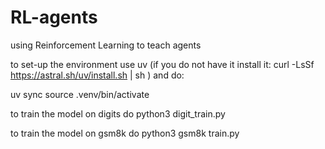 # RL-agents
using Reinforcement Learning to teach agents 


to set-up the environment use uv (if you do not have it install it: curl -LsSf https://astral.sh/uv/install.sh | sh ) and do:


uv sync
source .venv/bin/activate

to train the model on digits do
python3 digit_train.py

to train the model on gsm8k do
python3 gsm8k train.py 
